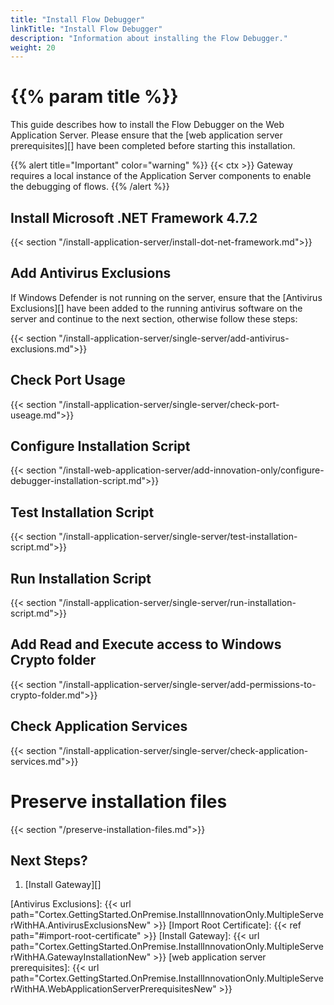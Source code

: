 ```yaml
---
title: "Install Flow Debugger"
linkTitle: "Install Flow Debugger"
description: "Information about installing the Flow Debugger."
weight: 20
---
```


# {{% param title %}}

This guide describes how to install the Flow Debugger on the Web Application Server. Please ensure that the [web application server prerequisites][] have been completed before starting this installation.

{{% alert title="Important" color="warning" %}}
{{< ctx >}} Gateway requires a local instance of the Application Server components to enable the debugging of flows.
{{% /alert %}}

## Install Microsoft .NET Framework 4.7.2

{{< section "/install-application-server/install-dot-net-framework.md">}}

## Add Antivirus Exclusions

If Windows Defender is not running on the server, ensure that the [Antivirus Exclusions][] have been added to the running antivirus software on the server and continue to the next section, otherwise follow these steps:

{{< section "/install-application-server/single-server/add-antivirus-exclusions.md">}}

## Check Port Usage

{{< section "/install-application-server/single-server/check-port-useage.md">}}

## Configure Installation Script

{{< section "/install-web-application-server/add-innovation-only/configure-debugger-installation-script.md">}}

## Test Installation Script

{{< section "/install-application-server/single-server/test-installation-script.md">}}

## Run Installation Script

{{< section "/install-application-server/single-server/run-installation-script.md">}}

## Add Read and Execute access to Windows Crypto folder  

{{< section "/install-application-server/single-server/add-permissions-to-crypto-folder.md">}}

## Check Application Services

{{< section "/install-application-server/single-server/check-application-services.md">}}

# Preserve installation files

{{< section "/preserve-installation-files.md">}}

## Next Steps?

1. [Install Gateway][]

[Antivirus Exclusions]: {{< url path="Cortex.GettingStarted.OnPremise.InstallInnovationOnly.MultipleServerWithHA.AntivirusExclusionsNew" >}}
[Import Root Certificate]: {{< ref path="#import-root-certificate" >}}
[Install Gateway]: {{< url path="Cortex.GettingStarted.OnPremise.InstallInnovationOnly.MultipleServerWithHA.GatewayInstallationNew" >}}
[web application server prerequisites]: {{< url path="Cortex.GettingStarted.OnPremise.InstallInnovationOnly.MultipleServerWithHA.WebApplicationServerPrerequisitesNew" >}}
